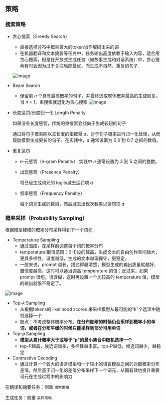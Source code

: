 ## 策略

### 搜索策略

- 贪心搜索（Greedy Search）
    - 直接选择分布中概率最大的token当作解码出来的词
    - 在机器翻译和文本摘要等任务中，任务输出高度依赖于输入内容，适合用贪心搜索，但是在开放式生成任务（如故事生成和对话系统）中，贪心搜索有时会因为过于关注局部最优，而生成不自然、重复的句子

  ![image](https://github.com/hinswhale/AI-Learning/assets/22999866/3752c4e5-7e2b-4cf7-9a3e-cae1812a5071)

    
- Beam Search
    - 保留前 𝑛 个具有最高概率的句子，并最终选取整体概率最高的生成回复。当 𝑛 = 1，束搜索就退化为贪心搜索
![image](https://github.com/hinswhale/AI-Learning/assets/22999866/04094597-cbf6-4804-b3ed-863d36e28496)

    
- 长度惩罚/长度归一化 Length Penalty
    
    如果没有长度惩罚，传统的束搜索会倾向于生成较短的句子
    
    通过将句子概率除以其长度的指数幂 𝛼，对于句子概率进行归一化处理，从而鼓励模型生成更长的句子。在实践中，𝛼 通常设置为 0.6 到 0.7 之间的数值。
    
- 重复惩罚
    - 𝑛-元惩罚（𝑛-gram Penalty） 实践中 𝑛 通常设置为 3 到 5 之间的整数。
    - 出现惩罚（Presence Penalty）
        
        将已经生成词元的 logits减去惩罚项 𝛼 
        
    - 频率惩罚（Frequency Penalty）
        
        每个词元生成的数目，然后减去出现次数乘以惩罚项 𝛼
        

### 概率采样（Probability Sampling）

根据模型建模的概率分布采样得到下一个词元

- Temperature Sampling
    - 通过温度，在采样前调整每个词的概率分布
    - temperature(取值范围：0-1)设的越高，生成文本的自由创作空间越大，更具多样性。温度越低，生成的文本越偏保守，更稳定。
    - 一般来说，prompt 越长，描述得越清楚，模型生成的输出质量就越好，置信度越高，这时可以适当调高 temperature 的值；反过来，如果 prompt 很短，很含糊，这时再设置一个比较高的 temperature 值，模型的输出就很不稳定了。

 ![image](https://github.com/hinswhale/AI-Learning/assets/22999866/9d12455b-3b7b-4cc7-a373-2a93ce640d86)

        
- Top-𝑘 Sampling
    - 从根据tokens的 likelihood scores 来采样模型从最可能的"k"个选项中随机选择一个
    - 缺点：不考虑整体概率分布。**在分布陡峭的时候仍会采样到概率小的单词，或者在分布平缓的时候只能采样到部分可用单词**
- Top-𝑝 Sampling
    - **模型从累计概率大于或等于“p”的最小集合中随机选择一个**
    - top-P越高，候选词越多，多样性越丰富。top-P越低，候选词越少，越稳定
- Contrastive Decoding
    - 通过计算一个较大的语言模型和一个较小的语言模型之间的对数概率分布差值，然后基于归一化的差值分布采样下一个词元，从而有效地提升重要词元在生成过程中的影响力

在翻译和摘要任务：侧重 `搜索策略`

生成任务：侧重 `采样策略`

